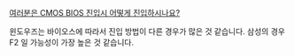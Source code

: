 [여러분은 CMOS BIOS 진입시 어떻게 진입하시나요?](https://kldp.org/node/82817)

윈도우즈는 바이오스에 따라서 진입 방법이 다른 경우가 많은 것 같습니다. 삼성의 경우 F2 일 가능성이 가장 높은 것 같습니다. 